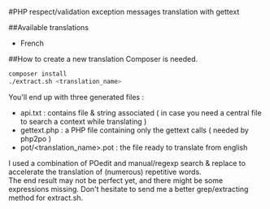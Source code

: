 #PHP respect/validation exception messages translation with gettext

##Available translations
- French

##How to create  a new translation
Composer is needed.

``` Bash
composer install
./extract.sh <translation_name>
```

You'll end up with three generated files :
- api.txt : contains file & string associated ( in case you need a central file to search a context while translating )
- gettext.php : a PHP file containing only the gettext calls ( needed by php2po )
- pot/<translation_name>.pot : the file ready to translate from english

I used a combination of POedit and manual/regexp search & replace to accelerate the translation of (numerous) repetitive words.  
The end result may not be perfect yet, and there might be some expressions missing. Don't hesitate to send me a better grep/extracting method for extract.sh.
